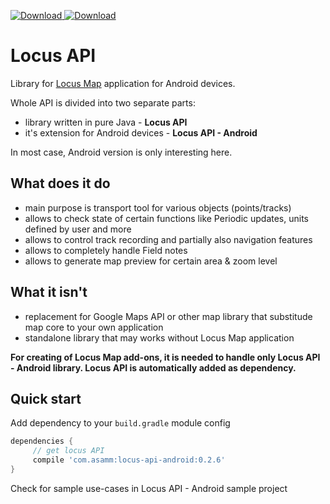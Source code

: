 [ ![Download](https://api.bintray.com/packages/asammsoft/maven/locus-api/images/download.svg) ](https://bintray.com/asammsoft/maven/locus-api/_latestVersion)
[ ![Download](https://api.bintray.com/packages/asammsoft/maven/locus-api-android/images/download.svg) ](https://bintray.com/asammsoft/maven/locus-api-android/_latestVersion)

# Locus API

Library for [Locus Map](http://www.locusmap.eu) application for Android devices.

Whole API is divided into two separate parts:

- library written in pure Java - **Locus API**
- it's extension for Android devices - **Locus API - Android**

In most case, Android version is only interesting here.

## What does it do

- main purpose is transport tool for various objects (points/tracks)
- allows to check state of certain functions like Periodic updates, units defined by user and more 
- allows to control track recording and partially also navigation features
- allows to completely handle Field notes
- allows to generate map preview for certain area & zoom level

## What it isn't

- replacement for Google Maps API or other map library that substitude map core to your own application
- standalone library that may works without Locus Map application

**For creating of Locus Map add-ons, it is needed to handle only Locus API - Android library. Locus API is automatically added as dependency.**

## Quick start

Add dependency to your `build.gradle` module config

```gradle
dependencies {
     // get locus API
     compile 'com.asamm:locus-api-android:0.2.6'
}
```

Check for sample use-cases in Locus API - Android sample project
